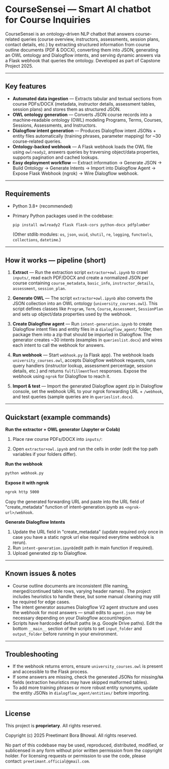 # CourseSensei — Smart AI chatbot for Course Inquiries

CourseSensei is an ontology-driven NLP chatbot that answers course-related queries (course overview, instructors, assessments, session plans, contact details, etc.) by extracting structured information from course outline documents (PDF & DOCX), converting them into JSON, generating an OWL ontology and Dialogflow intents, and serving dynamic answers via a Flask webhook that queries the ontology. Developed as part of Capstone Project 2025.

---

## Key features

* **Automated data ingestion** — Extracts tabular and textual sections from course PDFs/DOCX (metadata, instructor details, assessment tables, session plans) and stores them as structured JSON.
* **OWL ontology generation** — Converts JSON course records into a machine‑readable ontology (OWL) modeling Programs, Terms, Courses, Sessions, Assessments, and Instructors.
* **Dialogflow intent generation** — Produces Dialogflow intent JSONs + entity files automatically (training phrases, parameter mapping) for \~30 course-related queries.
* **Ontology-backed webhook** — A Flask webhook loads the OWL file using `owlready2`, answers queries by traversing object/data properties, supports pagination and cached lookups.
* **Easy deployment workflow** — Extract information → Generate JSON → Build Ontology → Generate Intents → Import into Dialogflow Agent → Expose Flask Webhook (ngrok) → Wire Dialogflow webhook.

---

## Requirements

* Python 3.8+ (recommended)
* Primary Python packages used in the codebase:

  ```bash
  pip install owlready2 flask flask-cors python-docx pdfplumber
  ```

  (Other stdlib modules: `os`, `json`, `uuid`, `shutil`, `re`, `logging`, `functools`, `collections`, `datetime`.)

---

## How it works — pipeline (short)

1. **Extract** — Run the extraction script `extractor+owl.ipynb` to crawl `inputs/`, read each PDF/DOCX and create a normalized JSON per course containing `course_metadata`, `basic_info`, `instructor_details`, `assessment`, `session_plan`.

2. **Generate OWL** — The script `extractor+owl.ipynb` also converts the JSON collection into an OWL ontology (`university_courses.owl`). This script defines classes like `Program`, `Term`, `Course`, `Assessment`, `SessionPlan` and sets up object/data properties used by the webhook.

3. **Create Dialogflow agent** — Run `intent-generation.ipynb` to create Dialogflow intent files and entity files in a `dialogflow_agent/` folder, then package them into a zip that should be imported in Dialogflow. The generator creates \~30 intents (examples in `querieslist.docx`) and wires each intent to call the webhook for answers.

4. **Run webhook** — Start `webhook.py` (a Flask app). The webhook loads `university_courses.owl`, accepts Dialogflow webhook requests, runs query handlers (instructor lookup, assessment percentage, session details, etc.) and returns `fulfillmentText` responses. Expose the webhook using `ngrok` for Dialogflow to reach it.

5. **Import & test** — Import the generated Dialogflow agent zip in Dialogflow console, set the webhook URL to your ngrok forwarding URL + `/webhook`, and test queries (sample queries are in `querieslist.docx`).

---

## Quickstart (example commands)

**Run the extractor + OWL generator (Jupyter or Colab)**

1. Place raw course PDFs/DOCX into `inputs/`:

2. Open `extractor+owl.ipynb` and run the cells in order (edit the top path variables if your folders differ).

**Run the webhook**

```bash
python webhook.py
```

**Expose it with ngrok**

```bash
ngrok http 5000
```

Copy the generated forwarding URL and paste into the URL field of "create_metadata" function of intent-generation.ipynb as `<ngrok-url>/webhook`.

**Generate Dialogflow Intents**

1. Update the URL field in "create_metadata" (update required only once in case you have a static ngrok url else required everytime webhook is rerun).
2. Run `intent-generation.ipynb`(edit path in main function if required).
3. Upload generated zip to Dialogflow.
---

## Known issues & notes

* Course outline documents are inconsistent (file naming, merged/continued table rows, varying header names). The project includes heuristics to handle these, but some manual cleaning may still be required for edge cases.
* The intent generator assumes Dialogflow V2 agent structure and uses the webhook for most answers — small edits to `agent.json` may be necessary depending on your Dialogflow account/region.
* Scripts have hardcoded default paths (e.g. Google Drive paths). Edit the bottom `__main__` section of the scripts to set `input_folder` and `output_folder` before running in your environment.

---

## Troubleshooting

* If the webhook returns errors, ensure `university_courses.owl` is present and accessible to the Flask process.
* If some answers are missing, check the generated JSONs for missing/`NA` fields (extraction heuristics may have skipped malformed tables).
* To add more training phrases or more robust entity synonyms, update the entity JSONs in `dialogflow_agent/entities/` before importing.

---

## License

This project is **proprietary**. All rights reserved.

Copyright (c) 2025 Preetimant Bora Bhowal. All rights reserved.

No part of this codebase may be used, reproduced, distributed, modified, or sublicensed in any form without prior written permission from the copyright holder. For licensing requests or permission to use the code, please contact: `preetimant.official@gmail.com`.
